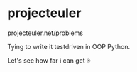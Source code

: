 projecteuler
============

projecteuler.net/problems

Tying to write it testdriven in OOP Python.

Let's see how far i can get ⍟
